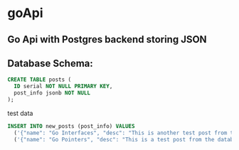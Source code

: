 # goApi

## Go Api with Postgres backend storing JSON

## Database Schema:
```sql
CREATE TABLE posts (
  ID serial NOT NULL PRIMARY KEY, 
  post_info jsonb NOT NULL
);
```

test data
```sql
INSERT INTO new_posts (post_info) VALUES 
  ('{"name": "Go Interfaces", "desc": "This is another test post from the database...", "tags": {"posted": "07.07.2020", "type": "coding"}}'),
  ('{"name": "Go Pointers", "desc": "This is a test post from the database...", "tags": {"posted": "07.06.2020", "type": "coding"}}');
```
